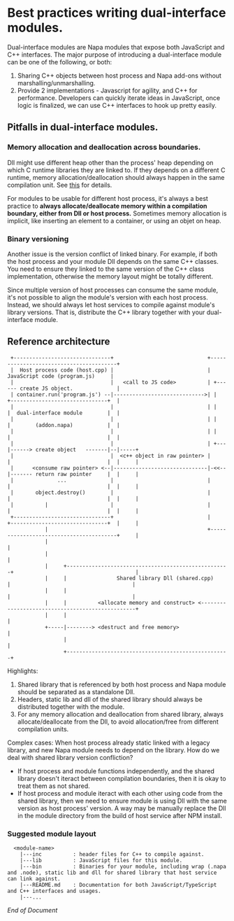 # Best practices writing dual-interface modules.

Dual-interface modules are Napa modules that expose both JavaScript and C++ interfaces. The major purpose of introducing a dual-interface module can be one of the following, or both:
1) Sharing C++ objects between host process and Napa add-ons without marshalling/unmarshalling.
2) Provide 2 implementations - Javascript for agility, and C++ for performance. Developers can quickly iterate ideas in JavaScript, once logic is finalized, we can use C++ interfaces to hook up pretty easily.

## Pitfalls in dual-interface modules.
### Memory allocation and deallocation across boundaries.
Dll might use different heap other than the process' heap depending on which C runtime libraries they are linked to. If they depends on a different C runtime, memory allocation/deallocation should always happen in the same compilation unit. See [this](http://stackoverflow.com/questions/10820114/do-statically-linked-dlls-use-a-different-heap-than-the-main-program) for details.

For modules to be usable for different host process, it's always a best practice to **always allocate/deallocate memory within a compilation boundary, either from Dll or host process.**
Sometimes memory allocation is implicit, like inserting an element to a container, or using an objet on heap. 

### Binary versioning
Another issue is the version conflict of linked binary. For example, if both the host process and your module Dll depends on the same C++ classes. You need to ensure they linked to the same version of the C++ class implementation, otherwise the memory layout might be totally different. 

Since multiple version of host processes can consume the same module, it's not possible to align the module's version with each host process. Instead, we should always let host services to compile against module's library versions. That is, distribute the C++ library together with your dual-interface module.

## Reference architecture

```
 +-------------------------------+                              +----------------------------------------+
 |  Host process code (host.cpp) |                              |       JavaScript code (program.js)     |
 |                               |   <call to JS code>          | +------ create JS object.              |
 | container.run('program.js') --|----------------------------->| |   +-------------------------------+  |
 |                               |                              | |   |  dual-interface module        |  |
 |                               |                              | |   |        (addon.napa)           |  |
 |                               |                              | |   |                               |  |
 |                               |                              | +---|------> create object   -------|--|-----+
 |                               |  <c++ object in raw pointer> |     |                               |  |     |
 |      <consume raw pointer> <--|------------------------------|-<<--|------- return raw pointer     |  |     |
 |              ...              |                              |     |                               |  |     |
 |       object.destroy()        |                              |     |                               |  |     |
 |          |                    |                              |     |                               |  |     |
 +-------------------------------+                              |     +-------------------------------+  |     |
            |                                                   +----------------------------------------+     |
            |                                                                                                  |
            |                                                                                                  |
            |     +----------------------------------------------------+                                       |
            |     |                Shared library Dll (shared.cpp)     |                                       |
            |     |                                                    |                                       |
            |     |          <allocate memory and construct> <-------------------------------------------------+
            |     |                                                    |
            +-----|--------> <destruct and free memory>                |
                  |                                                    |
                  +----------------------------------------------------+
```
Highlights:
1) Shared library that is referenced by both host process and Napa module should be separated as a standalone Dll. 
2) Headers, static lib and dll of the  shared library should always be distributed together with the module.
3) For any memory allocation and deallocation from shared library, always allocate/deallocate from the Dll, to avoid allocation/free from different compilation units.

Complex cases: When host process already static linked with a legacy library, and new Napa module needs to depend on the library. How do we deal with shared library version confliction?
- If host process and module functions independently, and the shared library doesn't iteract between compilation boundaries, then it is okay to treat them as not shared.
- If host process and module iteract with each other using code from the shared library, then we need to ensure module is using Dll with the same version as host process' version. A way may be manually replace the Dll in the module directory from the build of host service after NPM install.


### Suggested module layout
```
  <module-name>
    |---inc          : header files for C++ to compile against.
    |---lib          : JavaScript files for this module.
    |---bin          : Binaries for your module, including wrap (.napa and .node), static lib and dll for shared library that host service can link against.
    |---README.md    : Documentation for both JavaScript/TypeScript and C++ interfaces and usages.
    |---...

```


*End of Document*